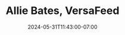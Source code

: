 ---
title: "Allie  Bates, VersaFeed"
description: " "
date: "2024-05-31T11:43:00-07:00"
quote: "Steve is a pleasure to work with and I would strongly recommend him for graphic design and website needs. He was able to integrate with our technical needs to develop a website design that met everyone's requirements and provided the files in the way we needed to execute seamlessly. He also helped us to update our all marketing collateral in the new branding design to match the new site. He requires very little direction and is able to turn things around super fast. He is such a pleasure to work with."
---